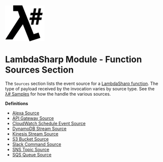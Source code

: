 ![λ#](LambdaSharpLogo.png)

# LambdaSharp Module - Function Sources Section

The `Sources` section lists the event source for a [LambdaSharp function](Module-Function.md). The type of payload received by the invocation varies by source type. See the [λ# Samples](../Samples/) for how the handle the various sources.

__Definitions__
* [Alexa Source](Module-Function-Sources-Alexa.md)
* [API Gateway Source](Module-Function-Sources-APIGateway.md)
* [CloudWatch Schedule Event Source](Module-Function-Sources-Schedule.md)
* [DynamoDB Stream Source](Module-Function-Sources-DynamoDB.md)
* [Kinesis Stream Source](Module-Function-Sources-Kinesis.md)
* [S3 Bucket Source](Module-Function-Sources-S3.md)
* [Slack Command Source](Module-Function-Sources-SlackCommand.md)
* [SNS Topic Source](Module-Function-Sources-SNS.md)
* [SQS Queue Source](Module-Function-Sources-SQS.md)
